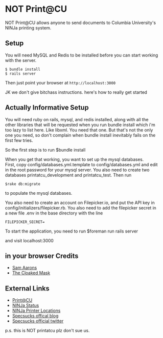 NOT Print@CU
========
NOT Print@CU allows anyone to send documents to Columbia University's NINJa printing system.

Setup
-----
You will need MySQL and Redis to be installed before you can start working with the server.

    $ bundle install
    $ rails server
  
Then just point your browser at ```http://localhost:3000```
  
JK we don't give bitchass instructions.  here's how to really get started

Actually Informative Setup 
----- 

You will need ruby on rails, mysql, and redis installed, along with all 
the other libraries that will be requested when you run bundle install 
which i'm too lazy to list here.  Like libxml.  You need that one.  But 
that's not the only one you need, so don't complain when bundle install 
inevitably fails on the first few tries.

So the first step is to run 
	$bundle install 

When you get that working, you want to set up the mysql databases.  
First, copy config/databases.yml.template to config/databases.yml and 
edit in the root password for your mysql server.  You also need to 
create two databases printatcu_development and printatcu_test.  Then run

    $rake db:migrate

to populate the mysql databases.

You also need to create an account on Filepicker.io, and put the API key 
in config/initializers/filepicker.rb.  You also need to add the filepicker secret in a new file .env in the base 
directory with the line

    FILEPICKER_SECRET=

To start the application, you need to run
    $foreman run rails server

and visit
    localhost:3000

in your browser
Credits
-------
* [Sam Aarons](http://samaarons.com)
* [The Cloaked Mask](http://specsucks.wordpress.com)  

External Links
--------------
* [Print@CU](https://printatcu.com)
* [NINJa Status](http://www.columbia.edu/acis/facilities/printers/ninja_status.html)
* [NINJa Printer Locations](http://www.columbia.edu/acis/facilities/printers/locations.html)
* [Specsucks offical blog](http://specsucks.wordpress.com)
* [Specsucks official twitter](http://twitter.com/specsucks) 

p.s. this is NOT printatcu plz don't sue us.

